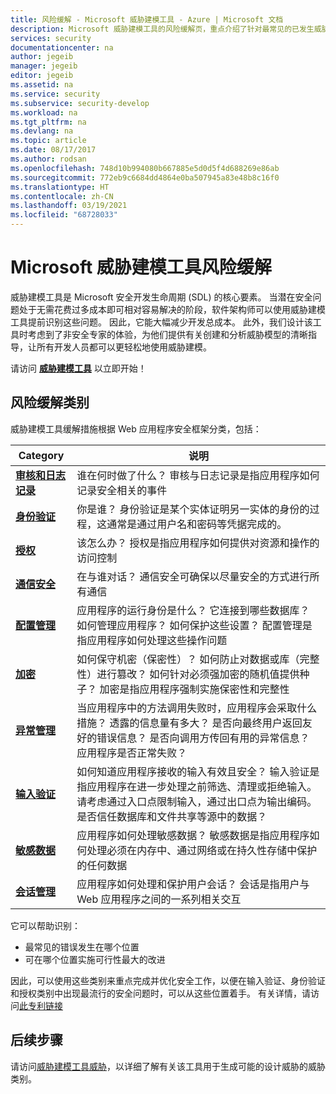 ```yaml
---
title: 风险缓解 - Microsoft 威胁建模工具 - Azure | Microsoft 文档
description: Microsoft 威胁建模工具的风险缓解页，重点介绍了针对最常见的已发生威胁的可能解决方案。
services: security
documentationcenter: na
author: jegeib
manager: jegeib
editor: jegeib
ms.assetid: na
ms.service: security
ms.subservice: security-develop
ms.workload: na
ms.tgt_pltfrm: na
ms.devlang: na
ms.topic: article
ms.date: 08/17/2017
ms.author: rodsan
ms.openlocfilehash: 748d10b994080b667885e5d0d5f4d688269e86ab
ms.sourcegitcommit: 772eb9c6684dd4864e0ba507945a83e48b8c16f0
ms.translationtype: HT
ms.contentlocale: zh-CN
ms.lasthandoff: 03/19/2021
ms.locfileid: "68728033"
---
```

# <a name="microsoft-threat-modeling-tool-mitigations"></a>Microsoft 威胁建模工具风险缓解

威胁建模工具是 Microsoft 安全开发生命周期 (SDL) 的核心要素。 当潜在安全问题处于无需花费过多成本即可相对容易解决的阶段，软件架构师可以使用威胁建模工具提前识别这些问题。 因此，它能大幅减少开发总成本。 此外，我们设计该工具时考虑到了非安全专家的体验，为他们提供有关创建和分析威胁模型的清晰指导，让所有开发人员都可以更轻松地使用威胁建模。

请访问 **[威胁建模工具](threat-modeling-tool.md)** 以立即开始！

## <a name="mitigation-categories"></a>风险缓解类别

威胁建模工具缓解措施根据 Web 应用程序安全框架分类，包括：

| Category | 说明 |
| -------- | ----------- |
| **[审核和日志记录](threat-modeling-tool-auditing-and-logging.md)** | 谁在何时做了什么？ 审核与日志记录是指应用程序如何记录安全相关的事件 |
| **[身份验证](threat-modeling-tool-authentication.md)** | 你是谁？ 身份验证是某个实体证明另一实体的身份的过程，这通常是通过用户名和密码等凭据完成的。 |
| **[授权](threat-modeling-tool-authorization.md)** | 该怎么办？ 授权是指应用程序如何提供对资源和操作的访问控制 |
| **[通信安全](threat-modeling-tool-communication-security.md)** | 在与谁对话？ 通信安全可确保以尽量安全的方式进行所有通信 |
| **[配置管理](threat-modeling-tool-configuration-management.md)** | 应用程序的运行身份是什么？ 它连接到哪些数据库？ 如何管理应用程序？ 如何保护这些设置？ 配置管理是指应用程序如何处理这些操作问题 |
| **[加密](threat-modeling-tool-cryptography.md)** | 如何保守机密（保密性）？ 如何防止对数据或库（完整性）进行篡改？ 如何针对必须强加密的随机值提供种子？ 加密是指应用程序强制实施保密性和完整性 |
| **[异常管理](threat-modeling-tool-exception-management.md)** | 当应用程序中的方法调用失败时，应用程序会采取什么措施？ 透露的信息量有多大？ 是否向最终用户返回友好的错误信息？ 是否向调用方传回有用的异常信息？ 应用程序是否正常失败？ |
| **[输入验证](threat-modeling-tool-input-validation.md)** | 如何知道应用程序接收的输入有效且安全？ 输入验证是指应用程序在进一步处理之前筛选、清理或拒绝输入。 请考虑通过入口点限制输入，通过出口点为输出编码。 是否信任数据库和文件共享等源中的数据？ |
| **[敏感数据](threat-modeling-tool-sensitive-data.md)** | 应用程序如何处理敏感数据？ 敏感数据是指应用程序如何处理必须在内存中、通过网络或在持久性存储中保护的任何数据 |
| **[会话管理](threat-modeling-tool-session-management.md)** | 应用程序如何处理和保护用户会话？ 会话是指用户与 Web 应用程序之间的一系列相关交互 |

它可以帮助识别：

* 最常见的错误发生在哪个位置
* 可在哪个位置实施可行性最大的改进

因此，可以使用这些类别来重点完成并优化安全工作，以便在输入验证、身份验证和授权类别中出现最流行的安全问题时，可以从这些位置着手。 有关详情，请访问[此专利链接](https://www.google.com/patents/US7818788)

## <a name="next-steps"></a>后续步骤

请访问[威胁建模工具威胁](threat-modeling-tool-threats.md)，以详细了解有关该工具用于生成可能的设计威胁的威胁类别。